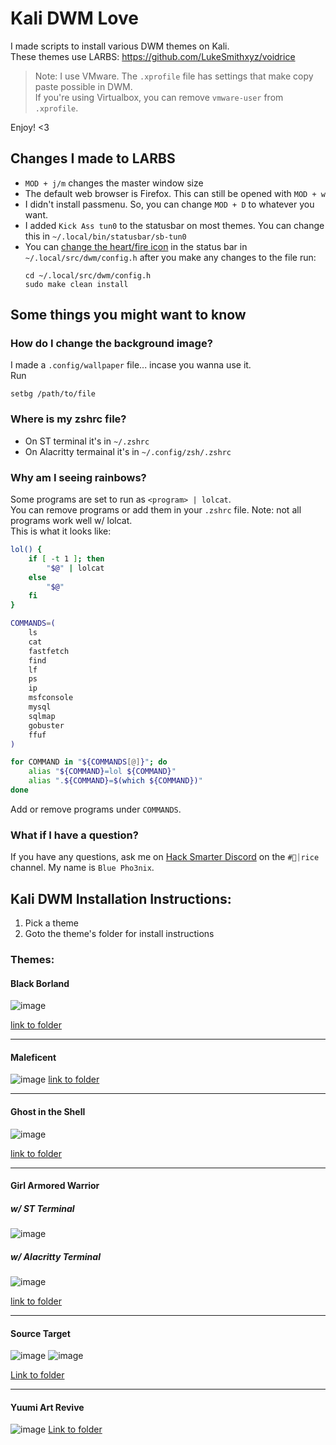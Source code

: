# Kali DWM Love

I made scripts to install various DWM themes on Kali. <br>
These themes use LARBS: https://github.com/LukeSmithxyz/voidrice <br>

> Note: I use VMware. The `.xprofile` file has settings that make copy paste possible in DWM.<br> 
If you're using Virtualbox, you can remove `vmware-user` from `.xprofile`.

Enjoy! <3 <br>

## Changes I made to LARBS

- `MOD + j/m` changes the master window size
- The default web browser is Firefox. This can still be opened with `MOD + w`
- I didn't install passmenu. So, you can change `MOD + D` to whatever you want.
- I added `Kick Ass tun0` to the statusbar on most themes. You can change this in `~/.local/bin/statusbar/sb-tun0`
- You can [change the heart/fire icon](https://www.nerdfonts.com/cheat-sheet) in the status bar in `~/.local/src/dwm/config.h` after you make any changes to the file run:
  ```
  cd ~/.local/src/dwm/config.h
  sudo make clean install
  ```

## Some things you might want to know

### How do I change the background image? 
I made a `.config/wallpaper` file... incase you wanna use it. <br>
Run
```
setbg /path/to/file
```

### Where is my zshrc file?
- On ST terminal it's in `~/.zshrc`
- On Alacritty termainal it's in `~/.config/zsh/.zshrc`

### Why am I seeing rainbows?
Some programs are set to run as `<program> | lolcat`.  
You can remove programs or add them in your `.zshrc` file. Note: not all programs work well w/ lolcat.<br> 
This is what it looks like: 
```bash
lol() {
	if [ -t 1 ]; then
		"$@" | lolcat
	else
		"$@"
	fi
}

COMMANDS=(
    ls
    cat
    fastfetch
    find
    lf
    ps
    ip
    msfconsole
    mysql
    sqlmap
    gobuster
    ffuf
)

for COMMAND in "${COMMANDS[@]}"; do
    alias "${COMMAND}=lol ${COMMAND}"
    alias ".${COMMAND}=$(which ${COMMAND})"
done
```
Add or remove programs under `COMMANDS`.

### What if I have a question?
If you have any questions, ask me on [Hack Smarter Discord](https://discord.gg/TujAjYXJjr) on the `#🍚⏐rice ` channel.
My name is `Blue Pho3nix`.

## Kali DWM Installation Instructions:
1. Pick a theme
2. Goto the theme's folder for install instructions


### Themes:
#### Black Borland
![image](https://github.com/user-attachments/assets/10538829-32da-47b0-8969-77167a429831)

[link to folder](https://github.com/blue-pho3nix/dwm-love/tree/main/black-borland)

---

#### Maleficent
![image](https://github.com/user-attachments/assets/299d83af-78ff-4fa9-a95c-e8d0ff1fe16e)
[link to folder](https://github.com/blue-pho3nix/dwm-love/tree/main/maleficent)

---

#### Ghost in the Shell
![image](https://github.com/user-attachments/assets/02f7fffc-b7cb-4eb9-980a-d1059aef3b28)

[link to folder](https://github.com/blue-pho3nix/dwm-love/tree/main/ghost-in-the-shell)

---

#### Girl Armored Warrior
##### w/ ST Terminal

![image](https://github.com/user-attachments/assets/4c491e5f-39a9-450a-962d-ec7d461ad2be)


##### w/ Alacritty Terminal

![image](https://github.com/user-attachments/assets/8e510a36-3e80-403f-a6e7-99fb7727d680)

[link to folder](https://github.com/blue-pho3nix/dwm-love/tree/main/girl-armored-warrior)

---

#### Source Target

![image](https://github.com/user-attachments/assets/6a3edf70-e7ad-4ce8-9178-3926bea259cf)
![image](https://github.com/user-attachments/assets/4a4ba33b-f38f-4e29-a1dd-e0a1f4b3c323)

[Link to folder](https://github.com/blue-pho3nix/dwm-love/tree/main/source-target)

---

#### Yuumi Art Revive
![image](https://github.com/user-attachments/assets/6e0a1853-18c3-4d45-a36a-78a04e18ce77)
[Link to folder](https://github.com/blue-pho3nix/dwm-love/tree/main/yuumi-art-revive)
